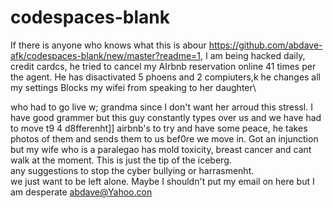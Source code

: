 # codespaces-blank
If there is anyone who knows what this is abour https://github.com/abdave-afk/codespaces-blank/new/master?readme=1, I am being hacked daily, credit cardcs, he tried to cancel
my AIrbnb reservation online 41 times per the agent.  He has disactivated 5 phoens and 2 compiuters,k he changes all my settings  Blocks my wifei from speaking to her daughter\

who had to go live w; grandma since I don't want her arroud this stressl.  I have good grammer but this guy constantly types over us and we have had to move t9 4 d8fferenht]]
airbnb's to try and have some peace, he takes photos of them and sends them to us bef0re we move in.  Got an injunction but my wife who is a paralegao has mold toxicity, breast 
cancer and cant walk at the moment.  This is just the tip of the iceberg.  
any suggestions to stop the cyber bullying or harrasmenht.  
we just want to be left alone.  Maybe I shouldn't put my email on here but I am desperate abdave@Yahoo.con
